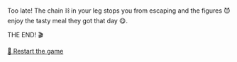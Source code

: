 Too late! The chain ⛓️ in your leg stops you from escaping and the figures 😈 enjoy the tasty meal they got that day 😋.

THE END! 🎬

[🔄 Restart the game](../begin-journey.md)